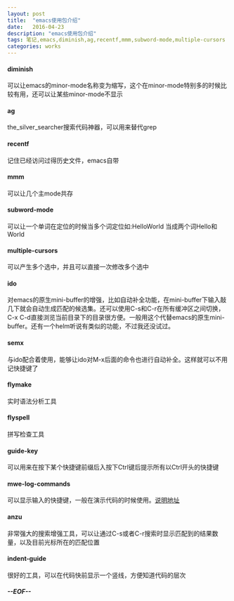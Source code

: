 ```yaml
---
layout: post
title:  "emacs使用包介绍"
date:   2016-04-23
description: "emacs使用包介绍"
tags: 笔记,emacs,diminish,ag,recentf,mmm,subword-mode,multiple-cursors
categories: works
---
```


#### diminish 
可以让emacs的minor-mode名称变为缩写，这个在minor-mode特别多的时候比较有用，还可以让某些minor-mode不显示

#### ag 
the_silver_searcher搜索代码神器，可以用来替代grep

#### recentf 
记住已经访问过得历史文件，emacs自带

#### mmm 
可以让几个主mode共存

#### subword-mode 
可以让一个单词在定位的时候当多个词定位如:HelloWorld 当成两个词Hello和World

#### multiple-cursors 
可以产生多个选中，并且可以直接一次修改多个选中

#### ido 
对emacs的原生mini-buffer的增强，比如自动补全功能，在mini-buffer下输入敲几下就会自动生成匹配的候选集。还可以使用C-s和C-r在所有缓冲区之间切换，C-x C-d直接浏览当前目录下的目录很方便。一般用这个代替emacs的原生mini-buffer。还有一个helm听说有类似的功能，不过我还没试过。

#### semx
与ido配合着使用，能够让ido对M-x后面的命令也进行自动补全。这样就可以不用记快捷键了

#### flymake
实时语法分析工具

#### flyspell
拼写检查工具

#### guide-key
可以用来在按下某个快捷键前缀后入按下Ctrl键后提示所有以Ctrl开头的快捷键

#### mwe-log-commands
可以显示输入的快捷键，一般在演示代码的时候使用。[说明地址](http://melpa.org/#/mwe-log-commands)

#### anzu
非常强大的搜索增强工具，可以让通过C-s或者C-r搜索时显示匹配到的结果数量，以及目前光标所在的匹配位置

#### indent-guide
很好的工具，可以在代码快前显示一个竖线，方便知道代码的层次


##### --EOF--

